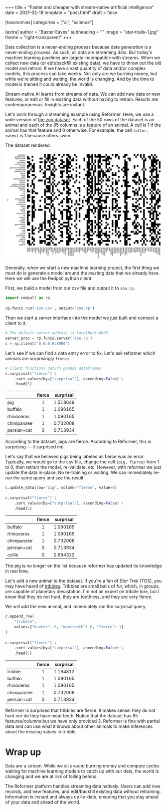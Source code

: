 +++
title = "Faster and cheaper with stream-native artificial intelligence"
date = 2021-02-18
template = "post.html"
draft = false

[taxonomies]
categories = ["ai", "science"]

[extra]
author = "Baxter Eaves"
subheading = ""
image = "star-trails-1.jpg"
theme = "light-transparent"
+++

Data collection is a never-ending process because data _generation_ is a
never-ending process. As such, all data are streaming data. But today's machine
learning pipelines are largely incompatible with streams. When we collect new
data (or edit/backfill existing data), we have to throw out the old model and
retrain. If we have a vast quantity of data and/or complex models, this process
can take weeks. Not only are we burning money, but while we're sitting and
waiting, the world is changing. And by the time to model is trained it could
already be invalid.

Stream-native AI learns from streams of data. We can add new data or new
features, or edit or fill in existing data without having to retrain. Results
are contemporaneous. Insights are instant.


Let's work through a streaming example using Reformer. Here, we use a wide
version of [the zoo dataset](https://archive.ics.uci.edu/ml/datasets/Zoo). Each
of the 50 rows of the dataset is an animal and each of the 85 columns is a
feature of an animal. A cell is 1 if the animal has that feature and 0
otherwise. For example, the cell `(otter, swims)` is 1 because otters swim.

The dataset rendered:

![The zoo dataset](zoo-data.png)

Generally, when we start a new machine learning project, the first thing we
must do is generate a model around the _existing_ data that we already have.
Here we will use the Redpoll python client.

First, we build a model from our csv file and output it to `zoo.rp`.

```python
import redpoll as rp

rp.funcs.run('zoo.csv', output='zoo.rp')
```

Then we start a server interface into the model we just built and connect a
client to it.

```python
# The default server address is localhost:8000
server_proc = rp.funcs.server('zoo.rp')
c = rp.client('0.0.0.0:8000')
```

Let's see if we can find a data entry error to fix. Let's ask reformer which
animals are surprisingly `fierce`.

```python
# Client functions return pandas dataframes
c.surprisal("fierce") \
    .sort_values(by=["surprisal"], ascending=False) \
    .head(5)
```

|             | fierce | surprisal |
|:------------|:------:| ----------|
|         pig |      1 |  1.518649 |
|     buffalo |      1 |  1.090165 |
|  rhinoceros |      1 |  1.090165 |
|  chimpanzee |      1 |  0.732008 |
| persian+cat |      0 |  0.713934 |

According to the dataset, pigs are fierce. According to Reformer, this is
surprising &mdash; it surprised me.

Let's say that we believed pigs being labeled as fierce was an error.
Typically, we would go to the csv file, change the cell `(pig, fierce)` from 1
to 0, then retrain the model, re-validate, etc. However, with reformer we just
update the data in-place. No re-training or waiting. We can immediately re-run
the same query and see the result.

```python
c.update_data(row="pig", column="fierce", value=0)

c.surprisal("fierce") \
    .sort_values(by=["surprisal"], ascending=False) \
    .head(5)
```

|             | fierce | surprisal |
|:------------|:------:|-----------|
|     buffalo |      1 |  1.090165 |
|  rhinoceros |      1 |  1.090165 |
|  chimpanzee |      1 |  0.732008 |
| persian+cat |      0 |  0.713934 |
|      collie |      0 |  0.694322 |

The pig is no longer on the list because reformer has updated its knowledge in
real time.

Let's add a new animal to the dataset. If you're a fan of *Star Trek* (TOS),
you may have heard of [tribbles](https://memory-alpha.fandom.com/wiki/Tribble).
Tribbles are small balls of fur, which, in groups, are capable of planetary
devastation. I'm not an expert on tribble lore, but I know that they do not
hunt, they are toothless, and they are very fierce.

We will add the new animal, and immediately run the surprisal query.

```python
c.append_row(
    "tribble",
    values={"hunter": 0, "meatteeth": 0, "fierce": 1}
)

c.surprisal("fierce") \
    .sort_values(by=["surprisal"], ascending=False) \
    .head(5)
```

|             | fierce | surprisal |
|:------------|:------:|-----------|
|     tribble |      1 |  1.194812 |
|     buffalo |      1 |  1.090165 |
|  rhinoceros |      1 |  1.090165 |
|  chimpanzee |      1 |  0.732008 |
| persian+cat |      0 |  0.713934 |

Reformer is surprised that tribbles are fierce. It makes sense: they do not
hunt nor do they have meat teeth. Notice that the dataset has 85
features/columns but we have only provided 3. Reformer is fine with partial
data and can use what it knows about other animals to make inferences about the
missing values in tribble.

# Wrap up

Data are a stream. While we sit around burning money and compute cycles waiting
for machine learning models to catch up with our data, the world is changing
and we are at risk of falling behind.

The Reformer platform handles streaming data natively. Users can add new
records, add new features, and edit/backfill existing data without retraining.
Information is instant and always up-to-date, ensuring that you stay ahead of
your data and ahead of the world.
